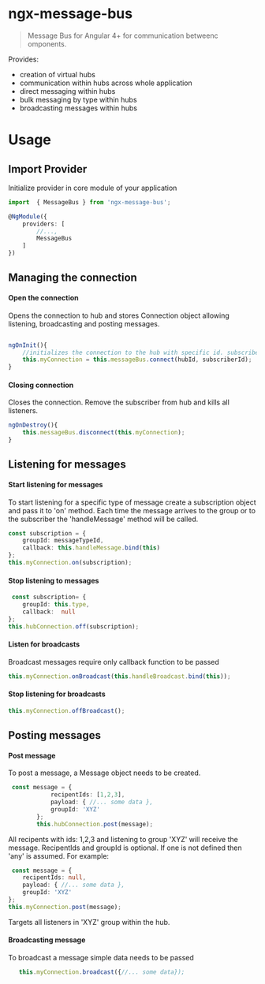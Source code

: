 # ngx-message-bus
> Message Bus for Angular 4+ for communication betweenc omponents.

Provides:
 - creation of virtual hubs
 - communication within hubs across whole application
 - direct messaging within hubs
 - bulk messaging by type within hubs
 - broadcasting messages within hubs

# Usage

## Import Provider
Initialize provider in core module of your application

```ts
import  { MessageBus } from 'ngx-message-bus';

@NgModule({
    providers: [
        //...,
        MessageBus
    ]
})
```
## Managing the connection

#### Open the connection

Opens the connection to hub and stores Connection object allowing listening, broadcasting and posting messages. 
```ts

ngOnInit(){
    //initializes the connection to the hub with specific id. subscriberId is the unique id of entity making the connection
    this.myConnection = this.messageBus.connect(hubId, subscriberId);
}

```

#### Closing connection

Closes the connection. Remove the subscriber from hub and kills all listeners.
```ts
ngOnDestroy(){
    this.messageBus.disconnect(this.myConnection);
}

```

## Listening for messages

#### Start listening for messages
To start listening for a specific type of message create a subscription object and pass it to 'on' method. Each time the message arrives to the group or to the subscriber the 'handleMessage' method will be called.
```ts
const subscription = {
    groupId: messageTypeId,
    callback: this.handleMessage.bind(this)
};
this.myConnection.on(subscription);

```


#### Stop listening to messages
```ts
 const subscription= {
    groupId: this.type,
    callback:  null
};
this.hubConnection.off(subscription);
```

#### Listen for broadcasts

Broadcast messages require only callback function to be passed

```ts
this.myConnection.onBroadcast(this.handleBroadcast.bind(this));
```
#### Stop listening for broadcasts

```ts
this.myConnection.offBroadcast();
```

## Posting messages

#### Post message

To post a message, a Message object needs to be created.

```ts
 const message = {
            recipentIds: [1,2,3],
            payload: { //... some data },
            groupId: 'XYZ'
        };
        this.hubConnection.post(message);
```

All recipents with ids: 1,2,3 and listening to group 'XYZ' will receive the message. RecipentIds and groupId is optional. If one is not defined then 'any' is assumed. For example:
```ts
 const message = {
    recipentIds: null,
    payload: { //... some data },
    groupId: 'XYZ'
};
this.myConnection.post(message);
```

Targets all listeners in 'XYZ' group within the hub.

#### Broadcasting message

To broadcast a message simple data needs to be passed

```ts
   this.myConnection.broadcast({//... some data});
```
